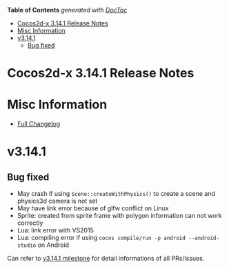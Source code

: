 <!-- START doctoc generated TOC please keep comment here to allow auto update -->
<!-- DON'T EDIT THIS SECTION, INSTEAD RE-RUN doctoc TO UPDATE -->
**Table of Contents**  *generated with [DocToc](https://github.com/thlorenz/doctoc)*

- [Cocos2d-x 3.14.1 Release Notes](#cocos2d-x-3141-release-notes)
- [Misc Information](#misc-information)
- [v3.14.1](#v3141)
  - [Bug fixed](#bug-fixed)

<!-- END doctoc generated TOC please keep comment here to allow auto update -->

# Cocos2d-x 3.14.1 Release Notes #

# Misc Information

* [Full Changelog](https://github.com/cocos2d/cocos2d-x/blob/v3/CHANGELOG)

# v3.14.1

## Bug fixed

* May crash if using `Scene::createWithPhysics()` to create a scene and physics3d camera is not set
* May have link error because of glfw conflict on Linux
* Sprite: created from sprite frame with polygon information can not work correctly
* Lua: link error with VS2015
* Lua: compiling error if using `cocos compile/run -p android --android-studio` on Android   

Can refer to [v3.14.1 milestone](https://github.com/cocos2d/cocos2d-x/milestone/36?closed=1) for detail informations of all PRs/issues.
